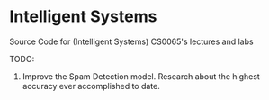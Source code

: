 # Intelligent Systems
Source Code for (Intelligent Systems) CS0065's lectures and labs

TODO: <br>
1. Improve the Spam Detection model. Research about the highest accuracy ever accomplished to date.
